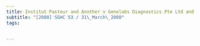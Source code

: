 ```yaml
---
title: Institut Pasteur and Another v Genelabs Diagnostics Pte Ltd and Another 
subtitle: "[2000] SGHC 53 / 31\_March\_2000"
tags:


---
```


